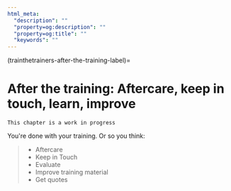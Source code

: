 ```yaml
---
html_meta:
  "description": ""
  "property=og:description": ""
  "property=og:title": ""
  "keywords": ""
---
```


(trainthetrainers-after-the-training-label)=

# After the training: Aftercare, keep in touch, learn, improve

```{warning}
This chapter is a work in progress
```

You're done with your training. Or so you think:

> - Aftercare
> - Keep in Touch
> - Evaluate
> - Improve training material
> - Get quotes
